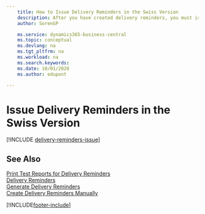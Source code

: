 ```yaml
---
    title: How to Issue Delivery Reminders in the Swiss Version
    description: After you have created delivery reminders, you must issue and print them so that you can send reminders to vendors. Before you issue the delivery reminders, you can print a test report.
    author: SorenGP

    ms.service: dynamics365-business-central
    ms.topic: conceptual
    ms.devlang: na
    ms.tgt_pltfrm: na
    ms.workload: na
    ms.search.keywords:
    ms.date: 10/01/2020
    ms.author: edupont

---
```

# Issue Delivery Reminders in the Swiss Version

[!INCLUDE [delivery-reminders-issue](../includes/ATCHDE/delivery-reminders-issue.md)]

## See Also

[Print Test Reports for Delivery Reminders](how-to-print-test-reports-for-delivery-reminders.md)  
[Delivery Reminders](delivery-reminders.md)  
[Generate Delivery Reminders](how-to-generate-delivery-reminders.md)  
[Create Delivery Reminders Manually](how-to-create-delivery-reminders-manually.md)  


[!INCLUDE[footer-include](../../includes/footer-banner.md)]